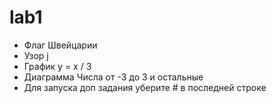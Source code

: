 # lab1
- Флаг Швейцарии
- Узор j
- График y = x / 3
- Диаграмма Числа от -3 до 3 и остальные
- Для запуска доп задания уберите # в последней строке
